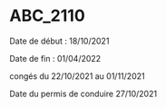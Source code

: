 # ABC_2110

Date de début : 18/10/2021

Date de fin : 01/04/2022

congés du 22/10/2021 au 01/11/2021

Date du permis de conduire 27/10/2021

